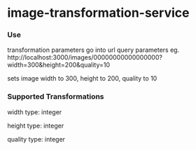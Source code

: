 # image-transformation-service

### Use

transformation parameters go into url query parameters
eg.
http://localhost:3000/images/00000000000000000?width=300&height=200&quality=10

sets image width to 300, height to 200, quality to 10

### Supported Transformations

width
type: integer

height
type: integer

quality
type: integer


